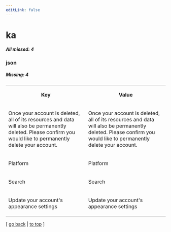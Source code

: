 ```yaml
---
editLink: false
---
```


# ka

##### All missed: 4


### json

##### Missing: 4

<table width="100%">
<tr><th width="50%">

Key

</th><th width="50%">

Value

</th></tr>
<tr><td width="50%">

Once your account is deleted, all of its resources and data will also be permanently deleted. Please confirm you would like to permanently delete your account.

</td><td width="50%">

Once your account is deleted, all of its resources and data will also be permanently deleted. Please confirm you would like to permanently delete your account.

</td></tr>
<tr><td width="50%">

Platform

</td><td width="50%">

Platform

</td></tr>
<tr><td width="50%">

Search

</td><td width="50%">

Search

</td></tr>
<tr><td width="50%">

Update your account's appearance settings

</td><td width="50%">

Update your account's appearance settings

</td></tr>
</table>

[ [go back](../status.md) | [to top](#) ]

